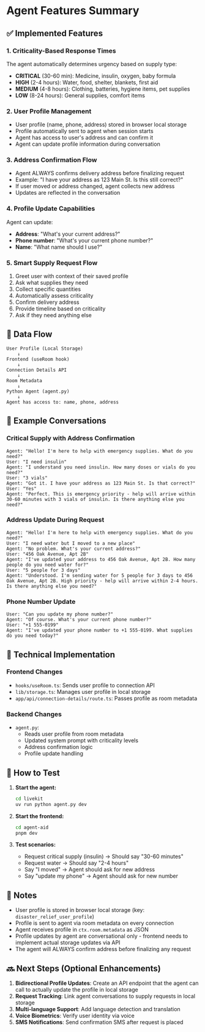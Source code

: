 # Agent Features Summary

## ✅ Implemented Features

### 1. **Criticality-Based Response Times**
The agent automatically determines urgency based on supply type:

- **CRITICAL** (30-60 min): Medicine, insulin, oxygen, baby formula
- **HIGH** (2-4 hours): Water, food, shelter, blankets, first aid
- **MEDIUM** (4-8 hours): Clothing, batteries, hygiene items, pet supplies
- **LOW** (8-24 hours): General supplies, comfort items

### 2. **User Profile Management**
- User profile (name, phone, address) stored in browser local storage
- Profile automatically sent to agent when session starts
- Agent has access to user's address and can confirm it
- Agent can update profile information during conversation

### 3. **Address Confirmation Flow**
- Agent ALWAYS confirms delivery address before finalizing request
- Example: "I have your address as 123 Main St. Is this still correct?"
- If user moved or address changed, agent collects new address
- Updates are reflected in the conversation

### 4. **Profile Update Capabilities**
Agent can update:
- **Address**: "What's your current address?"
- **Phone number**: "What's your current phone number?"
- **Name**: "What name should I use?"

### 5. **Smart Supply Request Flow**
1. Greet user with context of their saved profile
2. Ask what supplies they need
3. Collect specific quantities
4. Automatically assess criticality
5. Confirm delivery address
6. Provide timeline based on criticality
7. Ask if they need anything else

## 🔄 Data Flow

```
User Profile (Local Storage)
    ↓
Frontend (useRoom hook)
    ↓
Connection Details API
    ↓
Room Metadata
    ↓
Python Agent (agent.py)
    ↓
Agent has access to: name, phone, address
```

## 📝 Example Conversations

### Critical Supply with Address Confirmation
```
Agent: "Hello! I'm here to help with emergency supplies. What do you need?"
User: "I need insulin"
Agent: "I understand you need insulin. How many doses or vials do you need?"
User: "3 vials"
Agent: "Got it. I have your address as 123 Main St. Is that correct?"
User: "Yes"
Agent: "Perfect. This is emergency priority - help will arrive within 30-60 minutes with 3 vials of insulin. Is there anything else you need?"
```

### Address Update During Request
```
Agent: "Hello! I'm here to help with emergency supplies. What do you need?"
User: "I need water but I moved to a new place"
Agent: "No problem. What's your current address?"
User: "456 Oak Avenue, Apt 2B"
Agent: "I've updated your address to 456 Oak Avenue, Apt 2B. How many people do you need water for?"
User: "5 people for 3 days"
Agent: "Understood. I'm sending water for 5 people for 3 days to 456 Oak Avenue, Apt 2B. High priority - help will arrive within 2-4 hours. Is there anything else you need?"
```

### Phone Number Update
```
User: "Can you update my phone number?"
Agent: "Of course. What's your current phone number?"
User: "+1 555-0199"
Agent: "I've updated your phone number to +1 555-0199. What supplies do you need today?"
```

## 🔧 Technical Implementation

### Frontend Changes
- `hooks/useRoom.ts`: Sends user profile to connection API
- `lib/storage.ts`: Manages user profile in local storage
- `app/api/connection-details/route.ts`: Passes profile as room metadata

### Backend Changes
- `agent.py`: 
  - Reads user profile from room metadata
  - Updated system prompt with criticality levels
  - Address confirmation logic
  - Profile update handling

## 🚀 How to Test

1. **Start the agent:**
   ```bash
   cd livekit
   uv run python agent.py dev
   ```

2. **Start the frontend:**
   ```bash
   cd agent-aid
   pnpm dev
   ```

3. **Test scenarios:**
   - Request critical supply (insulin) → Should say "30-60 minutes"
   - Request water → Should say "2-4 hours"
   - Say "I moved" → Agent should ask for new address
   - Say "update my phone" → Agent should ask for new number

## 📌 Notes

- User profile is stored in browser local storage (key: `disaster_relief_user_profile`)
- Profile is sent to agent via room metadata on every connection
- Agent receives profile in `ctx.room.metadata` as JSON
- Profile updates by agent are conversational only - frontend needs to implement actual storage updates via API
- The agent will ALWAYS confirm address before finalizing any request

## 🔜 Next Steps (Optional Enhancements)

1. **Bidirectional Profile Updates**: Create an API endpoint that the agent can call to actually update the profile in local storage
2. **Request Tracking**: Link agent conversations to supply requests in local storage
3. **Multi-language Support**: Add language detection and translation
4. **Voice Biometrics**: Verify user identity via voice
5. **SMS Notifications**: Send confirmation SMS after request is placed
